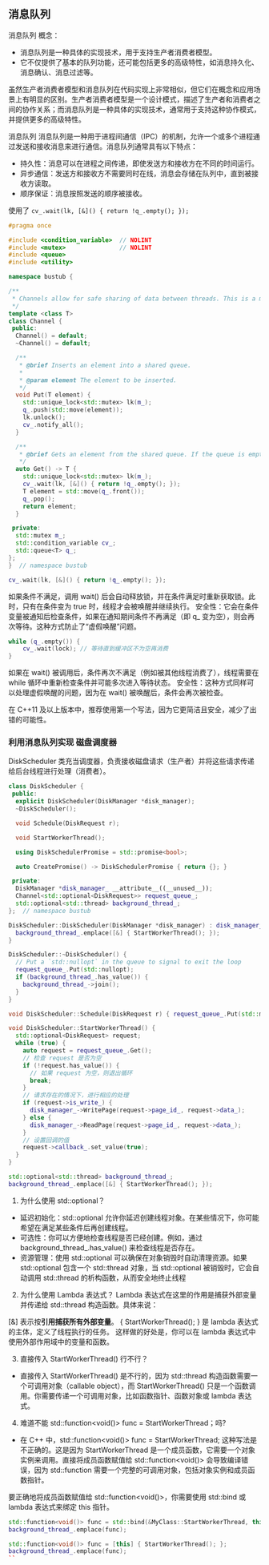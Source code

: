 ## 消息队列
消息队列
概念：
 + 消息队列是一种具体的实现技术，用于支持生产者消费者模型。
 + 它不仅提供了基本的队列功能，还可能包括更多的高级特性，如消息持久化、消息确认、消息过滤等。

虽然生产者消费者模型和消息队列在代码实现上非常相似，但它们在概念和应用场景上有明显的区别。生产者消费者模型是一个设计模式，描述了生产者和消费者之间的协作关系；而消息队列是一种具体的实现技术，通常用于支持这种协作模式，并提供更多的高级特性。


消息队列
消息队列是一种用于进程间通信（IPC）的机制，允许一个或多个进程通过发送和接收消息来进行通信。消息队列通常具有以下特点：
  + 持久性：消息可以在进程之间传递，即使发送方和接收方在不同的时间运行。
  + 异步通信：发送方和接收方不需要同时在线，消息会存储在队列中，直到被接收方读取。
  + 顺序保证：消息按照发送的顺序被接收。

使用了 `cv_.wait(lk, [&]() { return !q_.empty(); });`
```cpp
#pragma once

#include <condition_variable>  // NOLINT
#include <mutex>               // NOLINT
#include <queue>
#include <utility>

namespace bustub {

/**
 * Channels allow for safe sharing of data between threads. This is a multi-producer multi-consumer channel.
 */
template <class T>
class Channel {
 public:
  Channel() = default;
  ~Channel() = default;

  /**
   * @brief Inserts an element into a shared queue.
   *
   * @param element The element to be inserted.
   */
  void Put(T element) {
    std::unique_lock<std::mutex> lk(m_);
    q_.push(std::move(element));
    lk.unlock();
    cv_.notify_all();
  }

  /**
   * @brief Gets an element from the shared queue. If the queue is empty, blocks until an element is available.
   */
  auto Get() -> T {
    std::unique_lock<std::mutex> lk(m_);
    cv_.wait(lk, [&]() { return !q_.empty(); });
    T element = std::move(q_.front());
    q_.pop();
    return element;
  }

 private:
  std::mutex m_;
  std::condition_variable cv_;
  std::queue<T> q_;
};
}  // namespace bustub

```

```cpp
cv_.wait(lk, [&]() { return !q_.empty(); });
```
如果条件不满足，调用 wait() 后会自动释放锁，并在条件满足时重新获取锁。此时，只有在条件变为 true 时，线程才会被唤醒并继续执行。
安全性：它会在条件变量被通知后检查条件，如果在通知期间条件不再满足（即 q_ 变为空），则会再次等待。这种方式防止了“虚假唤醒”问题。

```cpp
while (q_.empty()) {
    cv_.wait(lock); // 等待直到缓冲区不为空再消费
}
```
如果在 wait() 被调用后，条件再次不满足（例如被其他线程消费了），线程需要在 while 循环中重新检查条件并可能多次进入等待状态。
安全性：这种方式同样可以处理虚假唤醒的问题，因为在 wait() 被唤醒后，条件会再次被检查。

在 C++11 及以上版本中，推荐使用第一个写法，因为它更简洁且安全，减少了出错的可能性。


### 利用消息队列实现 磁盘调度器
DiskScheduler 类充当调度器，负责接收磁盘请求（生产者）并将这些请求传递给后台线程进行处理（消费者）。
```cpp
class DiskScheduler {
 public:
  explicit DiskScheduler(DiskManager *disk_manager);
  ~DiskScheduler();

  void Schedule(DiskRequest r);

  void StartWorkerThread();

  using DiskSchedulerPromise = std::promise<bool>;

  auto CreatePromise() -> DiskSchedulerPromise { return {}; }

 private:
  DiskManager *disk_manager_ __attribute__((__unused__));
  Channel<std::optional<DiskRequest>> request_queue_;
  std::optional<std::thread> background_thread_;
};  // namespace bustub

DiskScheduler::DiskScheduler(DiskManager *disk_manager) : disk_manager_(disk_manager) {
  background_thread_.emplace([&] { StartWorkerThread(); });
}

DiskScheduler::~DiskScheduler() {
  // Put a `std::nullopt` in the queue to signal to exit the loop
  request_queue_.Put(std::nullopt);
  if (background_thread_.has_value()) {
    background_thread_->join();
  }
}

void DiskScheduler::Schedule(DiskRequest r) { request_queue_.Put(std::make_optional<DiskRequest>(std::move(r))); }

void DiskScheduler::StartWorkerThread() {
  std::optional<DiskRequest> request;
  while (true) {
    auto request = request_queue_.Get();
    // 检查 request 是否为空
    if (!request.has_value()) {
      // 如果 request 为空，则退出循环
      break;
    }
    // 请求存在的情况下，进行相应的处理
    if (request->is_write_) {
      disk_manager_->WritePage(request->page_id_, request->data_);
    } else {
      disk_manager_->ReadPage(request->page_id_, request->data_);
    }
    // 设置回调的值
    request->callback_.set_value(true);
  }
}
```

```cpp
std::optional<std::thread> background_thread_;
background_thread_.emplace([&] { StartWorkerThread(); });
```

1. 为什么使用 std::optional？
 + 延迟初始化：std::optional 允许你延迟创建线程对象。在某些情况下，你可能希望在满足某些条件后再创建线程。
 + 可选性：你可以方便地检查线程是否已经创建。例如，通过 background_thread_.has_value() 来检查线程是否存在。
 + 资源管理：使用 std::optional 可以确保在对象销毁时自动清理资源。如果 std::optional 包含一个 std::thread 对象，当 std::optional 被销毁时，它会自动调用 std::thread 的析构函数，从而安全地终止线程

2. 为什么使用 Lambda 表达式？
Lambda 表达式在这里的作用是捕获外部变量并传递给 std::thread 构造函数。具体来说：

[&] 表示按**引用捕获所有外部变量**。
{ StartWorkerThread(); } 是 lambda 表达式的主体，定义了线程执行的任务。
这样做的好处是，你可以在 lambda 表达式中使用外部作用域中的变量和函数。

3. 直接传入 StartWorkerThread() 行不行？
 + 直接传入 StartWorkerThread() 是不行的，因为 std::thread 构造函数需要一个可调用对象（callable object），而 StartWorkerThread() 只是一个函数调用。你需要传递一个可调用对象，比如函数指针、函数对象或 lambda 表达式。


4. 难道不能  std::function<void()> func = StartWorkerThread；吗?
 + 在 C++ 中，std::function<void()> func = StartWorkerThread; 这种写法是不正确的。这是因为 StartWorkerThread 是一个成员函数，它需要一个对象实例来调用。直接将成员函数赋值给 std::function<void()> 会导致编译错误，因为 std::function 需要一个完整的可调用对象，包括对象实例和成员函数指针。

要正确地将成员函数赋值给 std::function<void()>，你需要使用 std::bind 或 lambda 表达式来绑定 this 指针。
```cpp
std::function<void()> func = std::bind(&MyClass::StartWorkerThread, this);
background_thread_.emplace(func);
```
```cpp
std::function<void()> func = [this] { StartWorkerThread(); };
background_thread_.emplace(func);
``



